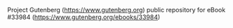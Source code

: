 Project Gutenberg (https://www.gutenberg.org) public repository for eBook #33984 (https://www.gutenberg.org/ebooks/33984)
